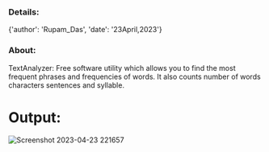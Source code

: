 <h3>Details:</h3>
{'author': 'Rupam_Das',
'date': '23April,2023'}

<h3>About:</h3>
TextAnalyzer:
Free software utility which allows you to find the most frequent phrases and frequencies of words. It also counts number of words characters sentences and syllable.

<h1>Output:</h1>

![Screenshot 2023-04-23 221657](https://user-images.githubusercontent.com/108547929/233855853-bfd2d72a-d5aa-4da7-9b9f-76a4631d8ba7.png)
